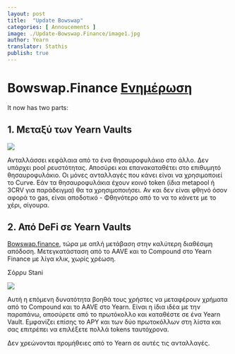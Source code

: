 ```yaml
---
layout: post
title:  "Update Bowswap"
categories: [ Annoucements ]
image: ./Update-Bowswap.Finance/image1.jpg
author: Yearn
translator: Stathis
publish: true
---
```


# Bowswap.Finance [Ενημέρωση](https://t.me/yearnupdates/483)

It now has two parts:

## 1. Μεταξύ των Yearn Vaults

![](image1.jpg)

Ανταλλάσσει κεφάλαια από το ένα θησαυροφυλάκιο στο άλλο. Δεν υπάρχει pool ρευστότητας. Αποσύρει και επανακαταθέτει στο επιθυμητό θησαυροφυλάκιο. Οι μόνες ανταλλαγές που κάνει είναι να χρησιμοποιεί το Curve. Εάν τα θησαυροφυλάκια έχουν κοινό token (ίδια metapool ή 3CRV για παράδειγμα) θα τα χρησιμοποιήσει. Αν και δεν είναι φθηνό όσον αφορά το gas, είναι αποδοτικό - Φθηνότερο από το να το κάνετε με το χέρι, σίγουρα.

## 2. Από DeFi σε Yearn Vaults

[Bowswap.finance](https://bowswap.finance/), τώρα με απλή μετάβαση στην καλύτερη διαθέσιμη απόδοση. Μετεγκατάσταση από το AAVE και το Compound στο Yearn Finance με λίγα κλικ, χωρίς χρέωση.

Σόρρυ Stani

![](image2.jpg)

Αυτή η επόμενη δυνατότητα βοηθά τους χρήστες να μεταφέρουν χρήματα από το Compound και το AAVE στο Yearn. Είναι η ίδια ιδέα με την παραπάνω, αποσύρετε από το πρωτόκολλο και καταθέστε σε ένα Yearn Vault. Εμφανίζει επίσης το APY και των δύο πρωτοκόλλων στη λίστα και σας επιτρέπει να επιλέξετε πολλά tokens ταυτόχρονα.

Δεν χρεώνονται προμήθειες από τo Yearn σε αυτές τις ανταλλαγές.
